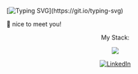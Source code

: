 [![Typing SVG](https://readme-typing-svg.herokuapp.com?font=Fira+Code&pause=1000&color=9FF700&vCenter=true&width=435&lines=Ciao+sono+Luca!;Qui+puoi+trovare+alcuni+miei+lavori;spero+siano+di+tuo+interesse+;)](https://git.io/typing-svg)
<!--
**luca-cirigliano/luca-cirigliano** is a ✨ _special_ ✨ repository because its `README.md` (this file) appears on your GitHub profile.

Here are some ideas to get you started:

- 🔭 I’m currently working on ...
- 🌱 I’m currently learning ...
- 👯 I’m looking to collaborate on ...
- 🤔 I’m looking for help with ...
- 💬 Ask me about ...
- 📫 How to reach me: ...
- 😄 Pronouns: ...
- ⚡ Fun fact: ...
-->
🌱 nice to meet you!

<p align="center">My Stack:</p>
<p align="center">
  <a href="https://skillicons.dev">
    <img src="https://skillicons.dev/icons?i=html,css,bootstrap,sass,javascript,vue,vite,mysql,php,laravel,wordpress">
  </a>
</p>
<div align="center">
<a href="https://www.linkedin.com/in/luca-cirigliano/" target="_blank">
<img src="https://img.shields.io/badge/LinkedIn-0077B5?style=for-the-badge&logo=linkedin&logoColor=white" alt="LinkedIn" />
</a>  
</div>


